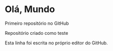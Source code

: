 # Olá, Mundo
 Primeiro repositório no GitHub

Repositório criado como teste 

Esta linha foi escrita no próprio editor do GitHub.
